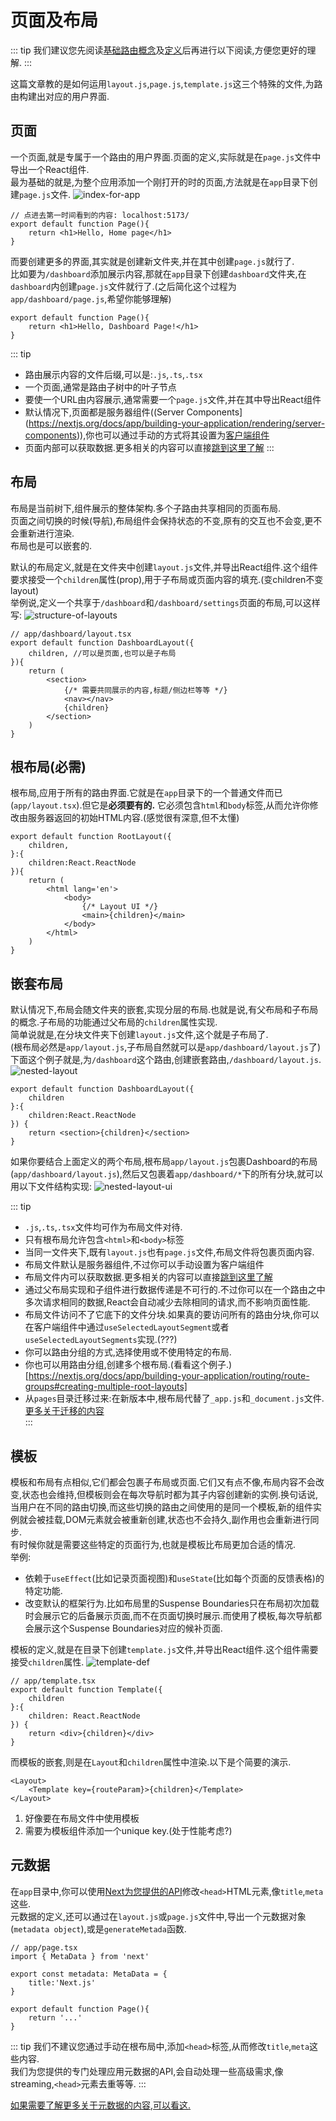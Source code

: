 # 页面及布局

::: tip
我们建议您先阅读[基础路由概念](./basis.md)及[定义](./defining-routes.md)后再进行以下阅读,方便您更好的理解.
:::

这篇文章教的是如何运用`layout.js`,`page.js`,`template.js`这三个特殊的文件,为路由构建出对应的用户界面.

## 页面
一个页面,就是专属于一个路由的用户界面.页面的定义,实际就是在`page.js`文件中导出一个React组件.  
最为基础的就是,为整个应用添加一个刚打开的时的页面,方法就是在`app`目录下创建`page.js`文件.
![index-for-app](./imgs/page-special-file.jpg)
```tsx
// 点进去第一时间看到的内容: localhost:5173/
export default function Page(){
    return <h1>Hello, Home page</h1>
}
```

而要创建更多的界面,其实就是创建新文件夹,并在其中创建`page.js`就行了.  
比如要为`/dashboard`添加展示内容,那就在`app`目录下创建`dashboard`文件夹,在`dashboard`内创建`page.js`文件就行了.(之后简化这个过程为`app/dashboard/page.js`,希望你能够理解)
```tsx
export default function Page(){
    return <h1>Hello, Dashboard Page!</h1>
}
```
::: tip
- 路由展示内容的文件后缀,可以是:`.js`,`.ts`,`.tsx`
- 一个页面,通常是路由子树中的叶子节点
- 要使一个URL由内容展示,通常需要一个`page.js`文件,并在其中导出React组件
- 默认情况下,页面都是服务器组件((Server Components](https://nextjs.org/docs/app/building-your-application/rendering/server-components)),你也可以通过手动的方式将其设置为[客户端组件](https://nextjs.org/docs/app/building-your-application/rendering/client-components)
- 页面内部可以获取数据.更多相关的内容可以直接[跳到这里了解](https://nextjs.org/docs/app/building-your-application/data-fetching)
:::

## 布局
布局是当前树下,组件展示的整体架构.多个子路由共享相同的页面布局.  
页面之间切换的时候(导航),布局组件会保持状态的不变,原有的交互也不会变,更不会重新进行渲染.  
布局也是可以嵌套的.  

默认的布局定义,就是在文件夹中创建`layout.js`文件,并导出React组件.这个组件要求接受一个`children`属性(prop),用于子布局或页面内容的填充.(变children不变layout)  
举例说,定义一个共享于`/dashboard`和`/dashboard/settings`页面的布局,可以这样写:
![structure-of-layouts](imgs/layout-special-file.jpg)
```tsx
// app/dashboard/layout.tsx
export default function DashboardLayout({
    children, //可以是页面,也可以是子布局
}){
    return (
        <section>
            {/* 需要共同展示的内容,标题/侧边栏等等 */}
            <nav></nav>
            {children}
        </section>
    )
}
```

## 根布局(必需)
根布局,应用于所有的路由界面.它就是在`app`目录下的一个普通文件而已(`app/layout.tsx`).但它是**必须要有的.** 它必须包含`html`和`body`标签,从而允许你修改由服务器返回的初始HTML内容.(感觉很有深意,但不太懂)
```tsx
export default function RootLayout({
    children,
}:{
    children:React.ReactNode
}){
    return (
        <html lang='en'>
            <body>
                {/* Layout UI */}
                <main>{children}</main>
            </body>
        </html>
    )
}
```

## 嵌套布局
默认情况下,布局会随文件夹的嵌套,实现分层的布局.也就是说,有父布局和子布局的概念.子布局的功能通过父布局的`children`属性实现.  
简单说就是,在分块文件夹下创建`layout.js`文件,这个就是子布局了.  
(根布局必然是`app/layout.js`,子布局自然就可以是`app/dashboard/layout.js`了)  
下面这个例子就是,为`/dashboard`这个路由,创建嵌套路由,`/dashboard/layout.js`.
![nested-layout](imgs/nested-layout.jpg)
```tsx
export default function DashboardLayout({
    children
}:{
    children:React.ReactNode
}) {
    return <section>{children}</section>
}
```

如果你要结合上面定义的两个布局,根布局`app/layout.js`包裹Dashboard的布局(`app/dashboard/layout.js`),然后又包裹着`app/dashboard/*`下的所有分块,就可以用以下文件结构实现:
![nested-layout-ui](imgs/nested-layouts-ui.jpg)

::: tip
- `.js`,`.ts`,`.tsx`文件均可作为布局文件对待.
- 只有根布局允许包含`<html>`和`<body>`标签
- 当同一文件夹下,既有`layout.js`也有`page.js`文件,布局文件将包裹页面内容.
- 布局文件默认是服务器组件,不过你可以手动设置为客户端组件
- 布局文件内可以获取数据.更多相关的内容可以直接[跳到这里了解](https://nextjs.org/docs/app/building-your-application/data-fetching)
- 通过父布局实现和子组件进行数据传递是不可行的.不过你可以在一个路由之中多次请求相同的数据,React会自动减少去除相同的请求,而不影响页面性能.
- 布局文件访问不了它底下的文件分块.如果真的要访问所有的路由分块,你可以在客户端组件中通过`useSelectedLayoutSegment`或者`useSelectedLayoutSegments`实现.(???)
- 你可以路由分组的方式,选择使用或不使用特定的布局.
- 你也可以用路由分组,创建多个根布局.(看看这个例子.)[https://nextjs.org/docs/app/building-your-application/routing/route-groups#creating-multiple-root-layouts]
- 从`pages`目录迁移过来:在新版本中,根布局代替了`_app.js`和`_document.js`文件.[更多关于迁移的内容](https://nextjs.org/docs/app/building-your-application/upgrading/app-router-migration#migrating-_documentjs-and-_appjs)  
:::

## 模板
模板和布局有点相似,它们都会包裹子布局或页面.它们又有点不像,布局内容不会改变,状态也会维持,但模板则会在每次导航时都为其子内容创建新的实例.换句话说,当用户在不同的路由切换,而这些切换的路由之间使用的是同一个模板,新的组件实例就会被挂载,DOM元素就会被重新创建,状态也不会持久,副作用也会重新进行同步.  
有时候你就是需要这些特定的页面行为,也就是模板比布局更加合适的情况.  
举例:
- 依赖于`useEffect`(比如记录页面视图)和`useState`(比如每个页面的反馈表格)的特定功能.
- 改变默认的框架行为.比如布局里的Suspense Boundaries只在布局初次加载时会展示它的后备展示页面,而不在页面切换时展示.而使用了模板,每次导航都会展示这个Suspense Boundaries对应的候补页面.  

模板的定义,就是在目录下创建`template.js`文件,并导出React组件.这个组件需要接受`children`属性.
![template-def](imgs//template-special-file.jpg)
```tsx
// app/template.tsx
export default function Template({
    children
}:{
    children: React.ReactNode
}) {
    return <div>{children}</div>
}
```
而模板的嵌套,则是在`Layout`和`children`属性中渲染.以下是个简要的演示.
```tsx
<Layout>
    <Template key={routeParam}>{children}</Template>
</Layout>
```
1. 好像要在布局文件中使用模板
2. 需要为模板组件添加一个unique key.(处于性能考虑?)

## 元数据
在`app`目录中,你可以使用[Next为您提供的API](https://nextjs.org/docs/app/building-your-application/optimizing/metadata)修改`<head>`HTML元素,像`title`,`meta`这些.  
元数据的定义,还可以通过在`layout.js`或`page.js`文件中,导出一个元数据对象(`metadata object`),或是`generateMetada`函数.
```tsx
// app/page.tsx
import { MetaData } from 'next'

export const metadata: MetaData = {
    title:'Next.js'
}

export default function Page(){
    return '...'
}
```
::: tip
我们不建议您通过手动在根布局中,添加`<head>`标签,从而修改`title`,`meta`这些内容.  
我们为您提供的专门处理应用元数据的API,会自动处理一些高级需求,像streaming,`<head>`元素去重等等.
:::

[如果需要了解更多关于元数据的内容,可以看这.](https://nextjs.org/docs/app/api-reference/functions/generate-metadata)
